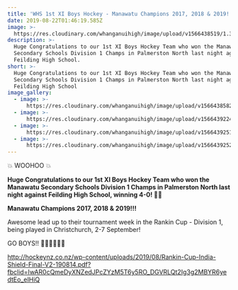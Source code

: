 ```yaml
---
title: 'WHS 1st XI Boys Hockey - Manawatu Champions 2017, 2018 & 2019!!!'
date: 2019-08-22T01:46:19.585Z
image: >-
  https://res.cloudinary.com/whanganuihigh/image/upload/v1566438519/1.3_years_in_a_row....jpg
description: >-
  Huge Congratulations to our 1st XI Boys Hockey Team who won the Manawatu
  Secondary Schools Division 1 Champs in Palmerston North last night against
  Feilding High School.
short: >-
  Huge Congratulations to our 1st XI Boys Hockey Team who won the Manawatu
  Secondary Schools Division 1 Champs in Palmerston North last night against
  Feilding High School
image_gallery:
  - image: >-
      https://res.cloudinary.com/whanganuihigh/image/upload/v1566438582/2.Winners-4-to-Nil.jpg
  - image: >-
      https://res.cloudinary.com/whanganuihigh/image/upload/v1566439224/3.68860366_1325834344232335_8747008490976837632crop_n.jpg
  - image: >-
      https://res.cloudinary.com/whanganuihigh/image/upload/v1566439251/4.68964869_1325834320899004_5061944443842592768crop_n.jpg
  - image: >-
      https://res.cloudinary.com/whanganuihigh/image/upload/v1566439252/5.69473164_1325834300899006_594145971634438144crop_n.jpg
---
```

💥 WOOHOO 💥

**Huge Congratulations to our 1st XI Boys Hockey Team who won the Manawatu Secondary Schools Division 1 Champs in Palmerston North last night against Feilding High School, winning 4-0! 👏👏**

**Manawatu Champions 2017, 2018 & 2019!!!**

Awesome lead up to their tournament week in the Rankin Cup - Division 1, being played in Christchurch, 2-7 September!

GO BOYS!! 💚💛🏑🏑💛💚

http://hockeynz.co.nz/wp-content/uploads/2019/08/Rankin-Cup-India-Shield-Final-V2-190814.pdf?fbclid=IwAR0cQmeDyXNZedJPcZYzM5T6y5RO_DGVRLQt2Ig3g2MBYR6yedtEo_eIHiQ
